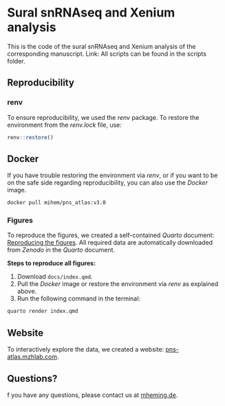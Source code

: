 # Sural snRNAseq and Xenium analysis
This is the code of the sural snRNAseq and Xenium analysis of the corresponding manuscript. Link:
All scripts can be found in the scripts folder.

## Reproducibility

### renv
To ensure reproducibility, we used the *renv* package. To restore the environment from the *renv.lock* file, use:

```R
renv::restore()
```

## Docker
If you have trouble restoring the environment via *renv*, or if you want to be on the safe side regarding reproducibility,
you can also use the *Docker* image.

```bash
docker pull mihem/pns_atlas:v3.0
```

### Figures
To reproduce the figures, we created a self-contained *Quarto* document: [Reproducing the figures](https://mihem.github.io/pns_atlas/).
All required data are automatically downloaded from *Zenodo*  in the *Quarto* document.

**Steps to reproduce all figures:**
1. Download `docs/index.qmd`.
2. Pull the *Docker* image or restore the environment via *renv* as explained above.
3. Run the following command in the terminal:

```bash
quarto render index.qmd
```

## Website
To interactively explore the data, we created a website: [pns-atlas.mzhlab.com](https://pns-atlas.mzhlab.com/).

## Questions?
f you have any questions, please contact us at [mheming.de](https://www.mheming.de/).